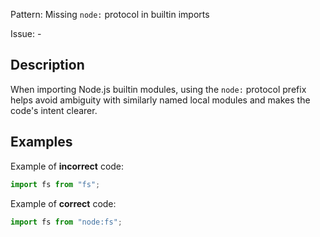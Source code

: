 Pattern: Missing `node:` protocol in builtin imports

Issue: -

## Description

When importing Node.js builtin modules, using the `node:` protocol prefix helps avoid ambiguity with similarly named local modules and makes the code's intent clearer.

## Examples

Example of **incorrect** code:
```javascript
import fs from "fs";
```

Example of **correct** code:
```javascript
import fs from "node:fs";
```